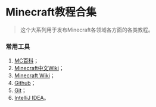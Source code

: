 # Minecraft教程合集

> 这个大系列用于发布Minecraft各领域各方面的各类教程。

### 常用工具

1. [MC百科](https://www.mcmod.cn/)；
2. [Minecraft中文Wiki](https://zh.minecraft.wiki/)；
3. [Minecraft Wiki](https://minecraft.wiki/)；
4. [Github](https://git-scm.com/)；
5. [Git](https://git-scm.com/)；
6. [IntelliJ IDEA](https://www.jetbrains.com/idea/)。

